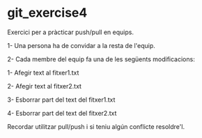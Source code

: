 # git_exercise4

Exercici per a pràcticar push/pull en equips.

1- Una persona ha de convidar a la resta de l'equip.

2- Cada membre del equip fa una de les següents modificacions:

  1- Afegir text al fitxer1.txt
  
  2- Afegir text al fitxer2.txt
  
  3- Esborrar part del text del fitxer1.txt
  
  4- Esborrar part del text del fitxer2.txt
  
Recordar utilitzar pull/push i si teniu algún conflicte resoldre'l.
